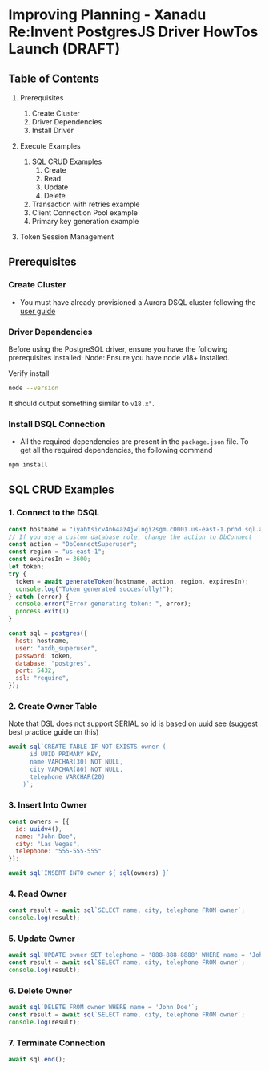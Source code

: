 # Improving Planning - Xanadu Re:Invent PostgresJS Driver HowTos Launch (DRAFT)

## Table of Contents

1. Prerequisites
   1. Create Cluster
   2. Driver Dependencies
   3. Install Driver

2. Execute Examples
   1. SQL CRUD Examples
      1. Create
      2. Read
      3. Update
      4. Delete
   2. Transaction with retries example
   3. Client Connection Pool example
   4. Primary key generation example
3. Token Session Management

## Prerequisites

### Create Cluster

* You must have already provisioned a Aurora DSQL cluster following the [user guide](TBD)

### Driver Dependencies

Before using the PostgreSQL driver, ensure you have the following prerequisites installed:
Node: Ensure you have node v18+ installed.

Verify install

```bash
node --version
```

It should output something similar to `v18.x"`.

### Install DSQL Connection

- All the required dependencies are present in the `package.json` file. To get all the required dependencies, the following command


```bash
npm install
```

## SQL CRUD Examples

### 1. Connect to the DSQL

```javascript
const hostname = "iyabtsicv4n64az4jwlngi2sgm.c0001.us-east-1.prod.sql.axdb.aws.dev";
// If you use a custom database role, change the action to DbConnect
const action = "DbConnectSuperuser";
const region = "us-east-1";
const expiresIn = 3600;
let token;
try {
  token = await generateToken(hostname, action, region, expiresIn);
  console.log("Token generated succesfully!");
} catch (error) {
  console.error("Error generating token: ", error);
  process.exit(1)
}

const sql = postgres({
  host: hostname,
  user: "axdb_superuser",
  password: token,
  database: "postgres",
  port: 5432,
  ssl: "require",
});
```

### 2. Create Owner Table

Note that DSL does not support SERIAL so id is based on uuid see (suggest best practice guide on this)

```javascript
await sql`CREATE TABLE IF NOT EXISTS owner (
      id UUID PRIMARY KEY,
      name VARCHAR(30) NOT NULL,
      city VARCHAR(80) NOT NULL,
      telephone VARCHAR(20)
    )`;
```

### 3. Insert Into Owner

``` javascript 
const owners = [{
  id: uuidv4(),
  name: "John Doe",
  city: "Las Vegas",
  telephone: "555-555-555"
}];

await sql`INSERT INTO owner ${ sql(owners) }`
```

### 4. Read Owner

``` javascript
const result = await sql`SELECT name, city, telephone FROM owner`;
console.log(result);
```

### 5. Update Owner

``` javascript
await sql`UPDATE owner SET telephone = '888-888-8888' WHERE name = 'John Doe'`;
const result = await sql`SELECT name, city, telephone FROM owner`;
console.log(result);
```

### 6. Delete Owner

``` javascript
await sql`DELETE FROM owner WHERE name = 'John Doe'`;
const result = await sql`SELECT name, city, telephone FROM owner`;
console.log(result);
```

### 7. Terminate Connection
``` javascript
await sql.end();
```
